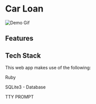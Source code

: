 # Car Loan

![Demo Gif](https://github.com/Dlowery2120/car-loan/blob/main/ezgif.com-gif-maker%20(1).gif?raw=true)

## Features

## Tech Stack
This web app makes use of the following:

Ruby 

SQLite3 - Database

TTY PROMPT
